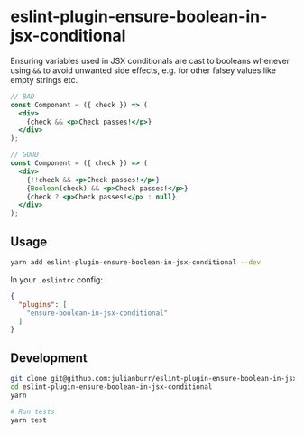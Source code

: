 # eslint-plugin-ensure-boolean-in-jsx-conditional

Ensuring variables used in JSX conditionals are cast to booleans whenever using `&&` to avoid unwanted side effects, e.g. for other falsey values like empty strings etc.

```jsx
// BAD
const Component = ({ check }) => (
  <div>
    {check && <p>Check passes!</p>}
  </div>
);

// GOOD
const Component = ({ check }) => (
  <div>
    {!!check && <p>Check passes!</p>}
    {Boolean(check) && <p>Check passes!</p>}
    {check ? <p>Check passes!</p> : null}
  </div>
);
```

## Usage

```bash
yarn add eslint-plugin-ensure-boolean-in-jsx-conditional --dev
```

In your `.eslintrc` config:
```json
{
  "plugins": [
    "ensure-boolean-in-jsx-conditional"
  ]
}
```


## Development

```bash
git clone git@github.com:julianburr/eslint-plugin-ensure-boolean-in-jsx-conditional.git
cd eslint-plugin-ensure-boolean-in-jsx-conditional
yarn

# Run tests
yarn test
```